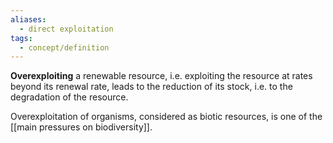 ```yaml
---
aliases:
  - direct exploitation
tags:
  - concept/definition
---
```

**Overexploiting** a renewable resource, i.e. exploiting the resource at rates beyond its renewal rate, leads to the reduction of its stock, i.e. to the degradation of the resource.

Overexploitation of organisms, considered as biotic resources, is one of the [[main pressures on biodiversity]].
